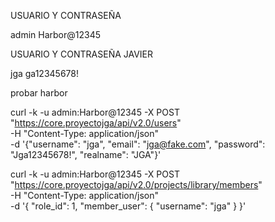USUARIO Y CONTRASEÑA

admin
Harbor@12345

USUARIO Y CONTRASEÑA JAVIER

jga
ga12345678!

probar harbor

curl -k -u admin:Harbor@12345 -X POST "https://core.proyectojga/api/v2.0/users" \
  -H "Content-Type: application/json" \
  -d '{"username": "jga", "email": "jga@fake.com", "password": "Jga12345678!", "realname": "JGA"}'

curl -k -u admin:Harbor@12345 -X POST "https://core.proyectojga/api/v2.0/projects/library/members" \
  -H "Content-Type: application/json" \
  -d '{
    "role_id": 1,
    "member_user": {
      "username": "jga"
    }
  }'

